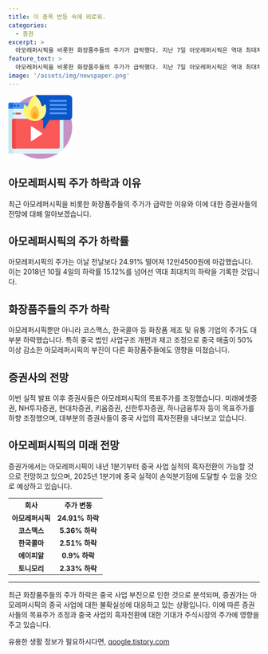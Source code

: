 ```yaml
---
title: 이 종목 반등 속에 외로워. 
categories:
  - 증권
excerpt: >
  아모레퍼시픽을 비롯한 화장품주들의 주가가 급락했다. 지난 7일 아모레퍼시픽은 역대 최대치 하락을 기록했고, 한국거래소에 따르면 주가는 24.91% 하락한 12만4500원에 마감됐다. 이로써 아모레퍼시픽은 K뷰티 인기에 힘입어 상승세를 보였던 5월 말의 20만원을 돌파한 후 10만원까지 하락했다. 이에 따라 코스맥스와 한국콜마 등 다른 화장품 관련 기업의 주가도 하락했다. 또한 아모레퍼시픽의 중국 사업 부진에 따라 증권사들이 목표주가를 하향 조정했다.
feature_text: >
  아모레퍼시픽을 비롯한 화장품주들의 주가가 급락했다. 지난 7일 아모레퍼시픽은 역대 최대치 하락을 기록했고, 한국거래소에 따르면 주가는 24.91% 하락한 12만4500원에 마감됐다. 이로써 아모레퍼시픽은 K뷰티 인기에 힘입어 상승세를 보였던 5월 말의 20만원을 돌파한 후 10만원까지 하락했다. 이에 따라 코스맥스와 한국콜마 등 다른 화장품 관련 기업의 주가도 하락했다. 또한 아모레퍼시픽의 중국 사업 부진에 따라 증권사들이 목표주가를 하향 조정했다.
image: '/assets/img/newspaper.png'
---
```


<p><img src="/assets/img/news.png" alt="rentncar 속보" /></p>

<h2 data-ke-size="size26">아모레퍼시픽 주가 하락과 이유</h2>

<p data-ke-size="size16">최근 아모레퍼시픽을 비롯한 화장품주들의 주가가 급락한 이유와 이에 대한 증권사들의 전망에 대해 알아보겠습니다.</p>

<h2 data-ke-size="size26">아모레퍼시픽의 주가 하락률</h2>

<p data-ke-size="size16">아모레퍼시픽의 주가는 이날 전날보다 24.91% 떨어져 12만4500원에 마감했습니다. 이는 2018년 10월 4일의 하락률 15.12%를 넘어선 역대 최대치의 하락을 기록한 것입니다.</p>

<h2 data-ke-size="size26">화장품주들의 주가 하락</h2>

<p data-ke-size="size16">아모레퍼시픽뿐만 아니라 코스맥스, 한국콜마 등 화장품 제조 및 유통 기업의 주가도 대부분 하락했습니다. 특히 중국 법인 사업구조 개편과 재고 조정으로 중국 매출이 50% 이상 감소한 아모레퍼시픽의 부진이 다른 화장품주들에도 영향을 미쳤습니다.</p>

<h2 data-ke-size="size26">증권사의 전망</h2>

<p data-ke-size="size16">이번 실적 발표 이후 증권사들은 아모레퍼시픽의 목표주가를 조정했습니다. 미래에셋증권, NH투자증권, 현대차증권, 키움증권, 신한투자증권, 하나금융투자 등이 목표주가를 하향 조정했으며, 대부분의 증권사들이 중국 사업의 흑자전환을 내다보고 있습니다.</p>

<h2 data-ke-size="size26">아모레퍼시픽의 미래 전망</h2>

<p data-ke-size="size16">증권가에서는 아모레퍼시픽이 내년 1분기부터 중국 사업 실적의 흑자전환이 가능할 것으로 전망하고 있으며, 2025년 1분기에 중국 실적이 손익분기점에 도달할 수 있을 것으로 예상하고 있습니다.</p>

<table>
  <tr>
    <th>회사</th>
    <th>주가 변동</th>
  </tr>
  <tr>
    <td style="text-align: center; height: 17px;"><b>아모레퍼시픽</b></td>
    <td style="text-align: center; height: 17px;"><b>24.91% 하락</b></td>
  </tr>
  <tr>
    <td style="text-align: center; height: 17px;"><b>코스맥스</b></td>
    <td style="text-align: center; height: 17px;"><b>5.36% 하락</b></td>
  </tr>
  <tr>
    <td style="text-align: center; height: 17px;"><b>한국콜마</b></td>
    <td style="text-align: center; height: 17px;"><b>2.51% 하락</b></td>
  </tr>
  <tr>
    <td style="text-align: center; height: 17px;"><b>에이피알</b></td>
    <td style="text-align: center; height: 17px;"><b>0.9% 하락</b></td>
  </tr>
  <tr>
    <td style="text-align: center; height: 17px;"><b>토니모리</b></td>
    <td style="text-align: center; height: 17px;"><b>2.33% 하락</b></td>
  </tr>
</table>

<hr>

<p data-ke-size="size16">최근 화장품주들의 주가 하락은 중국 사업 부진으로 인한 것으로 분석되며, 증권가는 아모레퍼시픽의 중국 사업에 대한 불확실성에 대응하고 있는 상황입니다. 이에 따른 증권사들의 목표주가 조정과 중국 사업의 흑자전환에 대한 기대가 주식시장의 주가에 영향을 주고 있습니다.</p>
유용한 생활 정보가 필요하시다면, <a href="https://qoogle.tistory.com" rel="dofollow">qoogle.tistory.com</a>


